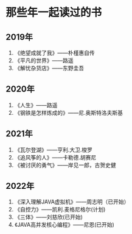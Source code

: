 # 那些年一起读过的书
## 2019年
1. 《绝望成就了我》——朴槿惠自传
2. 《平凡的世界》——路遥
3. 《解忧杂货店》——东野圭吾
## 2020年
1. 《人生》——路遥
2. 《钢铁是怎样炼成的》——尼.奥斯特洛夫斯基
## 2021年
1. 《瓦尔登湖》——亨利.大卫.梭罗
2. 《追风筝的人》——卡勒德.胡赛尼
3. 《被讨厌的勇气》——岸见一郎，古贺史健
## 2022年
1. 《深入理解JAVA虚拟机》——周志明（已开始）
2. 《自控力》——凯利.麦格尼格尔(计划)
3. 《三体》——刘慈欣(已开始)
4. 《JAVA高并发核心编程》——尼恩(已开始)